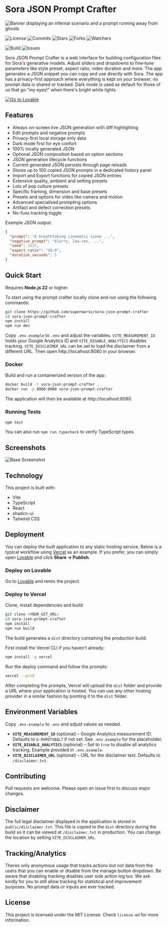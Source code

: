 # Sora JSON Prompt Crafter

![Banner displaying an infernal scenario and a prompt running away from ghosts](https://github.com/user-attachments/assets/0f19ca8e-acd1-4fa7-aa96-cadf479956fc)

![License](https://img.shields.io/github/license/supermarsx/sora-json-prompt-crafter?style=for-the-badge)
![Commits](https://img.shields.io/github/commit-activity/t/supermarsx/sora-json-prompt-crafter?style=for-the-badge)
![Stars](https://img.shields.io/github/stars/supermarsx/sora-json-prompt-crafter?style=for-the-badge)
![Forks](https://img.shields.io/github/forks/supermarsx/sora-json-prompt-crafter?style=for-the-badge)
![Watchers](https://img.shields.io/github/watchers/supermarsx/sora-json-prompt-crafter?style=for-the-badge)

![Build](https://img.shields.io/github/actions/workflow/status/supermarsx/sora-json-prompt-crafter/ci.yml?style=for-the-badge)
![Issues](https://img.shields.io/github/issues/supermarsx/sora-json-prompt-crafter?style=for-the-badge)


Sora JSON Prompt Crafter is a web interface for building configuration files for Sora's
generative models. Adjust sliders and dropdowns to fine‑tune parameters like style preset, 
aspect ratio, video duration and more. The app generates a JSON snippet you can copy and 
use directly with Sora. The app has a privacy-first approach where everything is kept on your 
browser, no prompt data is shared or tracked. Dark mode is used as default for those of us that 
go "my eyes!" when there's bright white lights.

[![Go to Lovable](https://img.shields.io/badge/Demo-at%20%F0%9F%92%96%20Lovable-white?style=for-the-badge&logo=lovable)](https://sora-json-prompt-crafter.lovable.app)


## Features

- Always on-screen live JSON generation with diff highlighting
- Edit prompts and negative prompts
- Privacy-first local storage only data
- Dark mode first for eye confort
- 100% locally generated JSON
- Optional JSON composition based on option sections
- JSON generation lifecycle functions
- Current generated JSON persists through page reloads
- Stores up to 100 copied JSON prompts in a dedicated history panel
- Import and Export functions for copied JSON entries
- Extensive quality, ambient and setting presets
- Lots of pop culture presets
- Specific framing, dimension and base presets
- Presets and options for video like camera and motion
- Advanced specialized prompting options
- Artifact and defect correction presets
- No-fuss tracking toggle

Example JSON output:

```json
{
  "prompt": "A breathtaking cinematic scene ...",
  "negative_prompt": "blurry, low-res, ...",
  "seed": 1337,
  "aspect_ratio": "16:9",
  "duration_seconds": 5
}
```

## Quick Start

Requires **Node.js 22** or higher.

To start using the prompt crafter locally clone and run using the following commands:

```sh
git clone https://github.com/supermarsx/sora-json-prompt-crafter
cd sora-json-prompt-crafter
npm install
npm run dev
```
Copy `.env.example` to `.env` and adjust the variables. `VITE_MEASUREMENT_ID` holds your Google Analytics ID and `VITE_DISABLE_ANALYTICS` disables tracking.
`VITE_DISCLAIMER_URL` can be set to load the disclaimer from a different URL.
Then open http://localhost:8080 in your browser.

### Docker

Build and run a containerized version of the app:

```sh
docker build -t sora-json-prompt-crafter .
docker run -p 8080:8080 sora-json-prompt-crafter
```

The application will then be available at http://localhost:8080.

### Running Tests

```sh
npm test
```
You can also run `npm run typecheck` to verify TypeScript types.

## Screenshots

![Base Screenshot](https://github.com/user-attachments/assets/6d254018-994f-47cf-b4d6-9ea6e6f08c12)

## Technology

This project is built with:

- Vite
- TypeScript
- React
- shadcn-ui
- Tailwind CSS

## Deployment

You can deploy the built application to any static hosting service. Below is a
typical workflow using [Vercel](https://vercel.com) as an example. If you
prefer, you can simply open
 [Lovable](https://lovable.dev/projects/385b40c5-6b5e-49fc-9f0a-e6a0f9a36181)
and click **Share → Publish**.

### Deploy on Lovable

Go to [Lovable](https://lovable.dev/projects/385b40c5-6b5e-49fc-9f0a-e6a0f9a36181) and remix
the project.

### Deploy to Vercel

Clone, install dependencies and build:

```sh
git clone <YOUR_GIT_URL>
cd sora-json-prompt-crafter
npm install
npm run build
```

The build generates a `dist` directory containing the production build.

First install the Vercel CLI if you haven't already:

```sh
npm install -g vercel
```

Run the deploy command and follow the prompts:

```sh
vercel --prod
```

After completing the prompts, Vercel will upload the `dist` folder and provide a
URL where your application is hosted. You can use any other hosting provider in
a similar fashion by pointing it to the `dist` folder.

## Environment Variables

Copy `.env.example` to `.env` and adjust values as needed.

- **`VITE_MEASUREMENT_ID`** (optional) – Google Analytics measurement ID. Defaults to `G-RVR9TSBQL7` if not set. See `.env.example` for the placeholder.
- **`VITE_DISABLE_ANALYTICS`** (optional) – Set to `true` to disable all analytics tracking. Example provided in `.env.example`.
- **`VITE_DISCLAIMER_URL`** (optional) – URL for the disclaimer text. Defaults to `/disclaimer.txt`.
## Contributing

Pull requests are welcome. Please open an issue first to discuss major changes.

## Disclaimer

The full legal disclaimer displayed in the application is stored in
`public/disclaimer.txt`. This file is copied to the `dist` directory during the
build so it can be viewed at `/disclaimer.txt` in production. You can change the
location by setting `VITE_DISCLAIMER_URL`.

## Tracking/Analytics

Theres only anonymous usage that tracks actions but not data from the users that you 
can enable or disable from the manage button dropdown. Be aware that disabling tracking 
disables user side action log too. We ask kindly for you to still allow tracking for 
statistical and improvement purposes. No prompt data or inputs are ever tracked.

## License

This project is licensed under the MIT License. Check `license.md` for more information.
